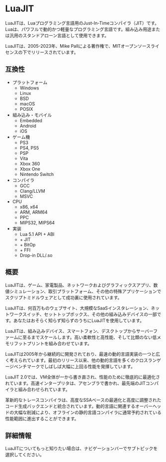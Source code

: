 # LuaJIT

LuaJITは、Luaプログラミング言語用のJust-In-Timeコンパイラ（JIT）です。Luaは、パワフルで動的かつ軽量なプログラミング言語です。組み込み用途または汎用のスタンドアローン言語として使用できます。

LuaJITは、2005-2023年、Mike Pallによる著作権で、MITオープンソースライセンスの下でリリースされています。

## 互換性

- プラットフォーム
  - Windows
  - Linux
  - BSD
  - macOS
  - POSIX
- 組み込み・モバイル
  - Embedded
  - Android
  - iOS
- ゲーム機
  - PS3
  - PS4, PS5
  - PSP
  - Vita
  - Xbox 360
  - Xbox One
  - Nintendo Switch
- コンパイラ
  - GCC
  - Clang/LLVM
  - MSVC
- CPU
  - x86, x64
  - ARM, ARM64
  - PPC
  - MIPS32, MIPS64
- 実装
  - Lua 5.1 API + ABI
  - \+ JIT
  - \+ BitOp
  - \+ FFI
  - Drop-in DLL/.so

## 概要

LuaJITは、ゲーム、家電製品、ネットワークおよびグラフィックスアプリ、数値シミュレーション、取引プラットフォーム、その他の特殊アプリケーションでスクリプトミドルウェアとして成功裏に使用されています。

LuaJITは、何百万ものウェブサイト、大規模なSaaSインスタレーション、ネットワークスイッチ、セットトップボックス、その他の組み込みデバイスの一部です。あなたはおそらく知らず知らずのうちにLuaJITを使用しています。

LuaJITは、組み込みデバイス、スマートフォン、デスクトップからサーバーファームに至るまでスケールします。高い柔軟性と高性能、そして比類のない低メモリフットプリントを組み合わせています。

LuaJITは2005年から継続的に開発されており、最速の動的言語実装の一つと広く考えられています。最初のリリース以来、他の動的言語を多くのクロスランゲージベンチマークでしばしば大幅に上回る性能を発揮しています。

LuaJIT 2.0では、VM全体が一から書き直され、性能のために徹底的に最適化されています。高速インタープリタは、アセンブラで書かれ、最先端のJITコンパイラと組み合わせられています。

革新的なトレースコンパイラは、高度なSSAベースの最適化と高度に調整されたコード生成バックエンドと統合されています。動的言語に関連するオーバーヘッドの大幅な削減により、オフラインの静的言語コンパイラに通常予約されている性能範囲に進出することができます。

## 詳細情報

LuaJITについてもっと知りたい場合は、ナビゲーションバーでサブトピックを選択してください。